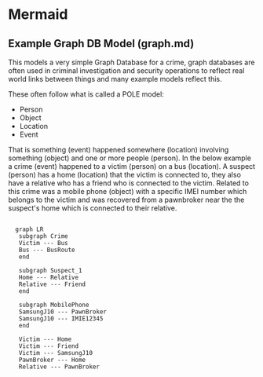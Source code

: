 # Mermaid

## Example Graph DB Model (graph.md)
This models a very simple Graph Database for a crime, graph databases are often used in criminal investigation and security operations to reflect real world links between things and many example models reflect this.

These often follow what is called a POLE model:
- Person
- Object
- Location
- Event

That is something (event) happened somewhere (location) involving something (object) and one or more people (person).  In the below example a crime (event) happened to a victim (person) on a bus (location).  A suspect (person) has a home (location) that the victim is connected to, they also have a relative who has a friend who is connected to the victim.  Related to this crime was a mobile phone (object) with a specific IMEI number which belongs to the victim and was recovered from a pawnbroker near the the suspect's home which is connected to their relative.
```mermaid

  graph LR
   subgraph Crime
   Victim --- Bus
   Bus --- BusRoute
   end
  
   subgraph Suspect_1
   Home --- Relative
   Relative --- Friend
   end
   
   subgraph MobilePhone
   SamsungJ10 --- PawnBroker
   SamsungJ10 --- IMIE12345
   end
  
   Victim --- Home
   Victim --- Friend
   Victim --- SamsungJ10
   PawnBroker --- Home
   Relative --- PawnBroker

```

